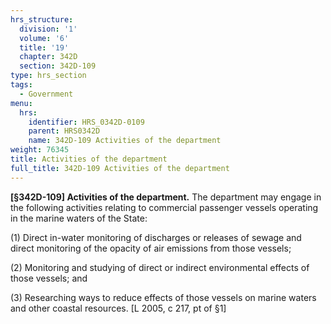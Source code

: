 ```yaml
---
hrs_structure:
  division: '1'
  volume: '6'
  title: '19'
  chapter: 342D
  section: 342D-109
type: hrs_section
tags:
  - Government
menu:
  hrs:
    identifier: HRS_0342D-0109
    parent: HRS0342D
    name: 342D-109 Activities of the department
weight: 76345
title: Activities of the department
full_title: 342D-109 Activities of the department
---
```

**[§342D-109] Activities of the department.** The department may engage in the following activities relating to commercial passenger vessels operating in the marine waters of the State:

(1) Direct in-water monitoring of discharges or releases of sewage and direct monitoring of the opacity of air emissions from those vessels;

(2) Monitoring and studying of direct or indirect environmental effects of those vessels; and

(3) Researching ways to reduce effects of those vessels on marine waters and other coastal resources. [L 2005, c 217, pt of §1]